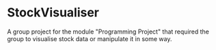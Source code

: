 # StockVisualiser
A group project for the module "Programming Project" that required the group to visualise stock data or manipulate it in some way.
